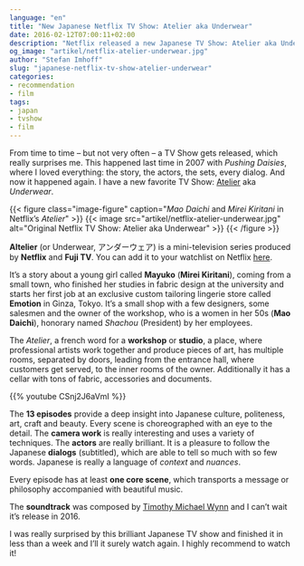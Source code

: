 ```yaml
---
language: "en"
title: "New Japanese Netflix TV Show: Atelier aka Underwear"
date: 2016-02-12T07:00:11+02:00
description: "Netflix released a new Japanese TV Show: Atelier aka Underwear. I highly recommend this brilliant work about a young girl starting in an exclusive custom tailoring lingerie store in Toyko."
og_image: "artikel/netflix-atelier-underwear.jpg"
author: "Stefan Imhoff"
slug: "japanese-netflix-tv-show-atelier-underwear"
categories:
- recommendation
- film
tags:
- japan
- tvshow
- film
---
```


From time to time – but not very often – a TV Show gets released, which really surprises me. This happened last time in 2007 with *Pushing Daisies*, where I loved everything: the story, the actors, the sets, every dialog. And now it happened again. I have a new favorite TV Show: [Atelier](http://www.imdb.com/title/tt4790548/) aka *Underwear*.

{{< figure class="image-figure" caption="<em>Mao Daichi</em> and <em>Mirei Kiritani</em> in Netflix’s <cite>Atelier</cite>" >}}
{{< image src="artikel/netflix-atelier-underwear.jpg" alt="Original Netflix TV Show: Atelier aka Underwear" >}}
{{< /figure >}}

**Altelier** (or Underwear, <span lang="ja">アンダーウェア</span>) is a mini-television series produced by **Netflix** and **Fuji TV**. You can add it to your watchlist on Netflix [here](https://www.netflix.com/title/80067618).

It’s a story about a young girl called **Mayuko** (**Mirei Kiritani**), coming from a small town, who finished her studies in fabric design at the university and starts her first job at an exclusive custom tailoring lingerie store called **Emotion** in Ginza, Tokyo. It’s a small shop with a few designers, some salesmen and the owner of the workshop, who is a women in her 50s (**Mao Daichi**), honorary named *Shachou* (President) by her employees.

The *Atelier*, a french word for a **workshop** or **studio**, a place, where professional artists work together and produce pieces of art, has multiple rooms, separated by doors, leading from the entrance hall, where customers get served, to the inner rooms of the owner. Additionally it has a cellar with tons of fabric, accessories and documents.

{{% youtube CSnj2J6aVmI %}}

The **13 episodes** provide a deep insight into Japanese culture, politeness, art, craft and beauty. Every scene is choreographed with an eye to the detail. The **camera work** is really interesting and uses a variety of techniques. The **actors** are really brilliant. It is a pleasure to follow the Japanese **dialogs** (subtitled), which are able to tell so much with so few words. Japanese is really a language of *context* and *nuances*.

Every episode has at least **one core scene**, which transports a message or philosophy accompanied with beautiful music.

The **soundtrack** was composed by [Timothy Michael Wynn](http://timwynn.net/) and I can’t wait it’s release in 2016.

I was really surprised by this brilliant Japanese TV show and finished it in less than a week and I’ll it surely watch again. I highly recommend to watch it!
